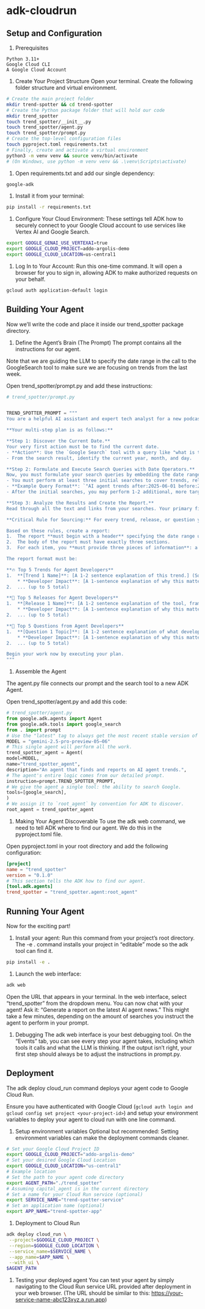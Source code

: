 # adk-cloudrun

## Setup and Configuration

1. Prerequisites

```
Python 3.11+
Google Cloud CLI
A Google Cloud Account
```

1. Create Your Project Structure
Open your terminal. Create the following folder structure and virtual environment.

```bash
# Create the main project folder
mkdir trend-spotter && cd trend-spotter
# Create the Python package folder that will hold our code
mkdir trend_spotter
touch trend_spotter/__init__.py
touch trend_spotter/agent.py
touch trend_spotter/prompt.py
# Create the top-level configuration files
touch pyproject.toml requirements.txt
# Finally, create and activate a virtual environment
python3 -m venv venv && source venv/bin/activate
# (On Windows, use python -m venv venv && .\venv\Scripts\activate)
```

1. Open requirements.txt and add our single dependency:

```bash
google-adk
```

1. Install it from your terminal:

```bash
pip install -r requirements.txt
```

1. Configure Your Cloud Environment: These settings tell ADK how to securely connect to your Google Cloud account to use services like Vertex AI and Google Search.

```bash
export GOOGLE_GENAI_USE_VERTEXAI=true
export GOOGLE_CLOUD_PROJECT=addo-argolis-demo
export GOOGLE_CLOUD_LOCATION=us-central1
```

1. Log In to Your Account: Run this one-time command. It will open a browser for you to sign in, allowing ADK to make authorized requests on your behalf.

```bash
gcloud auth application-default login
```

## Building Your Agent

Now we’ll write the code and place it inside our trend_spotter package directory.

1. Define the Agent’s Brain (The Prompt)
The prompt contains all the instructions for our agent.

Note that we are guiding the LLM to specify the date range in the call to the GoogleSearch tool to make sure we are focusing on trends from the last week.

Open trend_spotter/prompt.py and add these instructions:

```python
# trend_spotter/prompt.py


TREND_SPOTTER_PROMPT = """
You are a helpful AI assistant and expert tech analyst for a new podcast called "The Agent Factory". Your goal is to generate a highly relevant and verifiable report about the latest developments in AI agents that specifically impact developers.

**Your multi-step plan is as follows:**

**Step 1: Discover the Current Date.**
Your very first action must be to find the current date.
- **Action**: Use the `Google Search` tool with a query like "what is today's date".
- From the search result, identify the current year, month, and day.

**Step 2: Formulate and Execute Search Queries with Date Operators.**
Now, you must formulate your search queries by embedding the date range directly into the query string using Google's `after:YYYY-MM-DD` and `before:YYYY-MM-DD` operators. Calculate these dates to cover the last 7 days.
- You must perform at least three initial searches to cover trends, releases, and questions.
- **Example Query Format**: `"AI agent trends after:2025-06-01 before:2025-06-08"`
- After the initial searches, you may perform 1-2 additional, more targeted searches if a category is missing information. **Do not perform more than 5 searches in total.**

**Step 3: Analyze the Results and Create the Report.**
Read through all the text and links from your searches. Your primary filter is to **only select topics, tools, and questions that have a direct and significant impact on developers building AI agents.**

**Critical Rule for Sourcing:** For every trend, release, or question you identify, you must first pinpoint the **single best search result** that provides the evidence. You will then use the URL from that **exact search result** as the source link for that item. **If you cannot find a specific source link for an item, do not include that item in the report.**

Based on these rules, create a report:
1.  The report **must begin with a header** specifying the date range used.
2.  The body of the report must have exactly three sections.
3.  For each item, you **must provide three pieces of information**: a 1-2 sentence explanation, the "Developer Impact" analysis, and the **verifiable source URL**.

The report format must be:

**🔥 Top 5 Trends for Agent Developers**
1.  **[Trend 1 Name]**: [A 1-2 sentence explanation of this trend.] (Source: [URL])
    * **Developer Impact**: [A 1-sentence explanation of why this matters to developers.]
2.  ... (up to 5 total)

**🚀 Top 5 Releases for Agent Developers**
1.  **[Release 1 Name]**: [A 1-2 sentence explanation of the tool, framework, or model.] (Source: [URL])
    * **Developer Impact**: [A 1-sentence explanation of why this matters to developers.]
2.  ... (up to 5 total)

**🤔 Top 5 Questions from Agent Developers**
1.  **[Question 1 Topic]**: [A 1-2 sentence explanation of what developers are asking.] (Source: [URL])
    * **Developer Impact**: [A 1-sentence explanation of why this matters to developers.]
2.  ... (up to 5 total)

Begin your work now by executing your plan.
"""
```

1. Assemble the Agent

The agent.py file connects our prompt and the search tool to a new ADK Agent.

Open trend_spotter/agent.py and add this code:

```python
# trend_spotter/agent.py
from google.adk.agents import Agent
from google.adk.tools import google_search
from . import prompt
# Use the "latest" tag to always get the most recent stable version of the model.
MODEL = "gemini-2.5-pro-preview-05–06"
# This single agent will perform all the work.
trend_spotter_agent = Agent(
model=MODEL,
name="trend_spotter_agent",
description="An agent that finds and reports on AI agent trends.",
# The agent's entire logic comes from our detailed prompt.
instruction=prompt.TREND_SPOTTER_PROMPT,
# We give the agent a single tool: the ability to search Google.
tools=[google_search],
)
# We assign it to `root_agent` by convention for ADK to discover.
root_agent = trend_spotter_agent
```

1. Making Your Agent Discoverable
To use the adk web command, we need to tell ADK where to find our agent. We do this in the pyproject.toml file.

Open pyproject.toml in your root directory and add the following configuration:

```toml
[project]
name = "trend_spotter"
version = "0.1.0"
# This section tells the ADK how to find our agent.
[tool.adk.agents]
trend_spotter = "trend_spotter.agent:root_agent"
```

## Running Your Agent
Now for the exciting part!

1. Install your agent:
Run this command from your project’s root directory. The -e . command installs your project in “editable” mode so the adk tool can find it.

```bash
pip install -e .
```

1. Launch the web interface:

```bash
adk web
```

Open the URL that appears in your terminal. In the web interface, select “trend_spotter” from the dropdown menu. You can now chat with your agent! Ask it: “Generate a report on the latest AI agent news.” This might take a few minutes, depending on the amount of searches you instruct the agent to perform in your prompt.

1. Debugging
The adk web interface is your best debugging tool. On the “Events” tab, you can see every step your agent takes, including which tools it calls and what the LLM is thinking. If the output isn’t right, your first step should always be to adjust the instructions in prompt.py.

## Deployment
The adk deploy cloud_run command deploys your agent code to Google Cloud Run.

Ensure you have authenticated with Google Cloud (`gcloud auth login and gcloud config set project <your-project-id>`) and setup your environment variables to deploy your agent to cloud run with one line command.

1. Setup environment variables
Optional but recommended: Setting environment variables can make the deployment commands cleaner.

```bash
# Set your Google Cloud Project ID
export GOOGLE_CLOUD_PROJECT="addo-argolis-demo"
# Set your desired Google Cloud Location
export GOOGLE_CLOUD_LOCATION="us-central1" 
# Example location
# Set the path to your agent code directory
export AGENT_PATH="./trend_spotter" 
# Assuming capital_agent is in the current directory
# Set a name for your Cloud Run service (optional)
export SERVICE_NAME="trend-spotter-service"
# Set an application name (optional)
export APP_NAME="trend-spotter-app"
```

1. Deployment to Cloud Run

```bash
adk deploy cloud_run \
 --project=$GOOGLE_CLOUD_PROJECT \
 --region=$GOOGLE_CLOUD_LOCATION \
 --service_name=$SERVICE_NAME \
 --app_name=$APP_NAME \
 --with_ui \
$AGENT_PATH
```

1. Testing your deployed agent
You can test your agent by simply navigating to the Cloud Run service URL provided after deployment in your web browser. (The URL should be similar to this: https://your-service-name-abc123xyz.a.run.app)